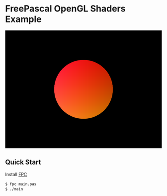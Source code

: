 # FreePascal OpenGL Shaders Example

![thumbnail](./thumbnail.png)

## Quick Start

Install [FPC](https://www.freepascal.org/)

```console
$ fpc main.pas
$ ./main
```

